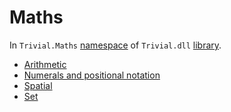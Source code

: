 # Maths

In `Trivial.Maths` [namespace](./) of `Trivial.dll` [library](../).

- [Arithmetic](./arithmetic)
- [Numerals and positional notation](./numerals)
- [Spatial](./spatial)
- [Set](./set)
